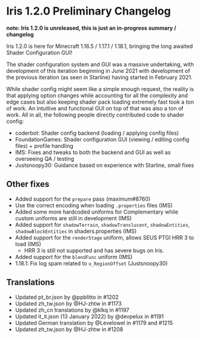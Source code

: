 # Iris 1.2.0 Preliminary Changelog

**note: Iris 1.2.0 is unreleased, this is just an in-progress summary / changelog**

Iris 1.2.0 is here for Minecraft 1.16.5 / 1.17.1 / 1.18.1, bringing the long awaited Shader Configuration GUI!

The shader configuration system and GUI was a massive undertaking, with development of this iteration beginning in June 2021 with development of the previous iteration (as seen in Starline) having started in February 2021.

While shader config might seem like a simple enough request, the reality is that applying option changes while accounting for all the complexity and edge cases but also keeping shader pack loading extremely fast took a ton of work. An intuitive and functional GUI on top of that was also a ton of work. All in all, the following people directly contributed code to shader config:

- coderbot: Shader config backend (loading / applying config files)
- FoundationGames: Shader configuration GUI (viewing / editing config files) + profile handling
- IMS: Fixes and tweaks to both the backend and GUI as well as overseeing QA / testing
- Justsnoopy30: Guidance based on experience with Starline, small fixes

## Other fixes

- Added support for the `prepare` pass (maximum#8760)
- Use the correct encoding when loading `.properties` files (IMS)
- Added some more hardcoded uniforms for Complementary while custom uniforms are still in development (IMS)
- Added support for `shadowTerrain`, `shadowTranslucent`, `shadowEntities`, `shadowBlockEntities` in shaders.properties (IMS)
- Added support for the `renderStage` uniform, allows SEUS PTGI HRR 3 to load (IMS)
    - HRR 3 is still not supported and has severe bugs on Iris.
- Added support for the `blendFunc` uniform (IMS)
- 1.18.1: Fix log spam related to `u_RegionOffset` (Justsnoopy30)

## Translations

- Updated pt_br.json by @ppblitto in #1202
- Updated zh_tw.json by @HJ-zhtw in #1173
- Updated zh_cn translations by @klkq in #1197
- Updated it_it.json (13 January 2022) by @devpelux in #1191
- Updated German translation by @Levelowel in #1179 and #1215
- Updated zh_tw.json by @HJ-zhtw in #1208
